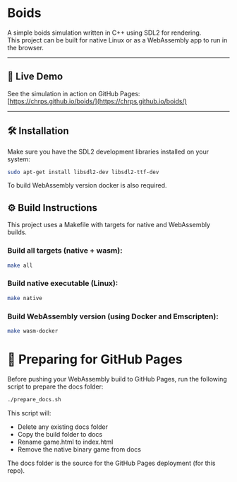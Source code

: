 # Boids

A simple boids simulation written in C++ using SDL2 for rendering.   
This project can be built for native Linux or as a WebAssembly app to run in the browser.

---

## 🔗 Live Demo

See the simulation in action on GitHub Pages:  
[https://chrps.github.io/boids/](https://chrps.github.io/boids/)

---

## 🛠 Installation

Make sure you have the SDL2 development libraries installed on your system:

```bash
sudo apt-get install libsdl2-dev libsdl2-ttf-dev
```

To build WebAssembly version docker is also required.

## ⚙️ Build Instructions

This project uses a Makefile with targets for native and WebAssembly builds.

### Build all targets (native + wasm):   
```bash
make all
```

### Build native executable (Linux):
```bash
make native
```

### Build WebAssembly version (using Docker and Emscripten):
```bash
make wasm-docker
```

# 📁 Preparing for GitHub Pages

Before pushing your WebAssembly build to GitHub Pages, run the following script to prepare the docs folder:
```bash
./prepare_docs.sh
```
This script will:
   * Delete any existing docs folder
   * Copy the build folder to docs
   * Rename game.html to index.html
   * Remove the native binary game from docs

The docs folder is the source for the GitHub Pages deployment (for this repo).